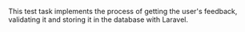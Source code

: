 This test task implements the process of getting the user's feedback, validating it and storing it in the database with Laravel.
